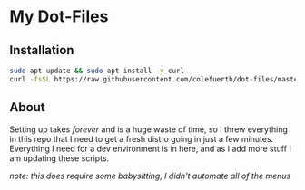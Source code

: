 # My Dot-Files

## Installation

```bash
sudo apt update && sudo apt install -y curl
curl -fsSL https://raw.githubusercontent.com/colefuerth/dot-files/master/ubuntu-bringup.sh | bash
```

## About

Setting up takes *forever* and is a huge waste of time, so I threw everything in this repo that I need to get a fresh distro going in just a few minutes. Everything I need for a dev environment is in here, and as I add more stuff I am updating these scripts.

*note: this does require some babysitting, I didn't automate all of the menus*
